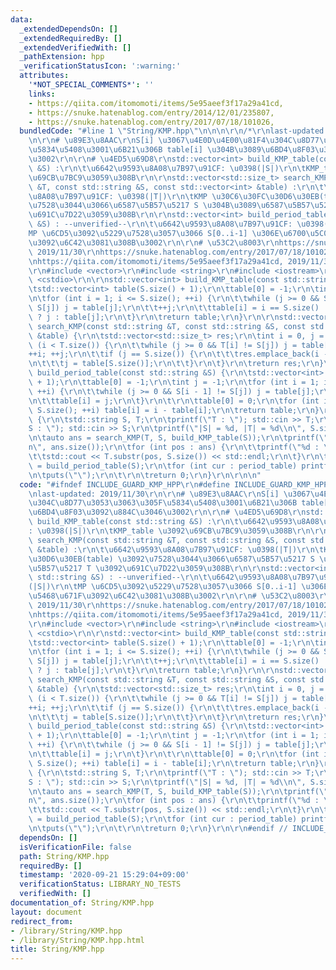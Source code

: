 ```yaml
---
data:
  _extendedDependsOn: []
  _extendedRequiredBy: []
  _extendedVerifiedWith: []
  _pathExtension: hpp
  _verificationStatusIcon: ':warning:'
  attributes:
    '*NOT_SPECIAL_COMMENTS*': ''
    links:
    - https://qiita.com/itomomoti/items/5e95aeef3f17a29a41cd,
    - https://snuke.hatenablog.com/entry/2014/12/01/235807,
    - https://snuke.hatenablog.com/entry/2017/07/18/101026,
  bundledCode: "#line 1 \"String/KMP.hpp\"\n\n\n\r\n/*\r\nlast-updated: 2019/11/30\r\
    \n\r\n# \u89E3\u8AAC\r\nS[i] \u3067\u4E0D\u4E00\u81F4\u304C\u8D77\u3053\u3063\u305F\
    \u5834\u5408\u3001\u6B21\u306B table[i] \u304B\u3089\u6BD4\u8F03\u3092\u884C\u3046\
    \u3002\r\n\r\n# \u4ED5\u69D8\r\nstd::vector<int> build_KMP_table(const std::string\
    \ &S) :\r\n\t\u6642\u9593\u8A08\u7B97\u91CF: \u0398(|S|)\r\n\tKMP_table \u3092\
    \u69CB\u7BC9\u3059\u308B\r\n\r\nstd::vector<std::size_t> search_KMP(const std::string\
    \ &T, const std::string &S, const std::vector<int> &table) :\r\n\t\u6642\u9593\
    \u8A08\u7B97\u91CF: \u0398(|T|)\r\n\tKMP \u30C6\u30FC\u30D6\u30EB(table) \u3092\
    \u7528\u3044\u3066\u6587\u5B57\u5217 S \u304B\u3089\u6587\u5B57\u5217 T \u3092\
    \u691C\u7D22\u3059\u308B\r\n\r\nstd::vector<int> build_period_table(const std::string\
    \ &S) : --unverified--\r\n\t\u6642\u9593\u8A08\u7B97\u91CF: \u0398(|S|)\r\n\t\
    MP \u6CD5\u3092\u5229\u7528\u3057\u3066 S[0..i-1] \u306E\u6700\u5C0F\u5468\u671F\
    \u3092\u6C42\u3081\u308B\u3002\r\n\r\n# \u53C2\u8003\r\nhttps://snuke.hatenablog.com/entry/2014/12/01/235807,\
    \ 2019/11/30\r\nhttps://snuke.hatenablog.com/entry/2017/07/18/101026, 2019/11/30\r\
    \nhttps://qiita.com/itomomoti/items/5e95aeef3f17a29a41cd, 2019/11/30\r\n*/\r\n\
    \r\n#include <vector>\r\n#include <string>\r\n#include <iostream>\r\n#include\
    \ <cstdio>\r\n\r\nstd::vector<int> build_KMP_table(const std::string &S) {\r\n\
    \tstd::vector<int> table(S.size() + 1);\r\n\ttable[0] = -1;\r\n\tint j = -1;\r\
    \n\tfor (int i = 1; i <= S.size(); ++i) {\r\n\t\twhile (j >= 0 && S[i - 1] !=\
    \ S[j]) j = table[j];\r\n\t\t++j;\r\n\t\ttable[i] = i == S.size() || S[i] != S[j]\
    \ ? j : table[j];\r\n\t}\r\n\treturn table;\r\n}\r\n\r\nstd::vector<std::size_t>\
    \ search_KMP(const std::string &T, const std::string &S, const std::vector<int>\
    \ &table) {\r\n\tstd::vector<std::size_t> res;\r\n\tint i = 0, j = 0;\r\n\twhile\
    \ (i < T.size()) {\r\n\t\twhile (j >= 0 && T[i] != S[j]) j = table[j];\r\n\t\t\
    ++i; ++j;\r\n\t\tif (j == S.size()) {\r\n\t\t\tres.emplace_back(i - S.size());\r\
    \n\t\t\tj = table[S.size()];\r\n\t\t}\r\n\t}\r\n\treturn res;\r\n}\r\n\r\nstd::vector<int>\
    \ build_period_table(const std::string &S) {\r\n\tstd::vector<int> table(S.size()\
    \ + 1);\r\n\ttable[0] = -1;\r\n\tint j = -1;\r\n\tfor (int i = 1; i <= S.size();\
    \ ++i) {\r\n\t\twhile (j >= 0 && S[i - 1] != S[j]) j = table[j];\r\n\t\t++j;\r\
    \n\t\ttable[i] = j;\r\n\t}\r\n\t\r\n\ttable[0] = 0;\r\n\tfor (int i = 1; i <=\
    \ S.size(); ++i) table[i] = i - table[i];\r\n\treturn table;\r\n}\r\n\r\nint main()\
    \ {\r\n\tstd::string S, T;\r\n\tprintf(\"T : \"); std::cin >> T;\r\n\tprintf(\"\
    S : \"); std::cin >> S;\r\n\tprintf(\"|S| = %d, |T| = %d\\n\", S.size(), T.size());\r\
    \n\tauto ans = search_KMP(T, S, build_KMP_table(S));\r\n\tprintf(\"%d found\\\
    n\", ans.size());\r\n\tfor (int pos : ans) {\r\n\t\tprintf(\"%d : \", pos);\r\n\
    \t\tstd::cout << T.substr(pos, S.size()) << std::endl;\r\n\t}\r\n\tauto period_table\
    \ = build_period_table(S);\r\n\tfor (int cur : period_table) printf(\"%d \", cur);\r\
    \n\tputs(\"\");\r\n\t\r\n\treturn 0;\r\n}\r\n\r\n\n"
  code: "#ifndef INCLUDE_GUARD_KMP_HPP\r\n#define INCLUDE_GUARD_KMP_HPP\r\n\r\n/*\r\
    \nlast-updated: 2019/11/30\r\n\r\n# \u89E3\u8AAC\r\nS[i] \u3067\u4E0D\u4E00\u81F4\
    \u304C\u8D77\u3053\u3063\u305F\u5834\u5408\u3001\u6B21\u306B table[i] \u304B\u3089\
    \u6BD4\u8F03\u3092\u884C\u3046\u3002\r\n\r\n# \u4ED5\u69D8\r\nstd::vector<int>\
    \ build_KMP_table(const std::string &S) :\r\n\t\u6642\u9593\u8A08\u7B97\u91CF\
    : \u0398(|S|)\r\n\tKMP_table \u3092\u69CB\u7BC9\u3059\u308B\r\n\r\nstd::vector<std::size_t>\
    \ search_KMP(const std::string &T, const std::string &S, const std::vector<int>\
    \ &table) :\r\n\t\u6642\u9593\u8A08\u7B97\u91CF: \u0398(|T|)\r\n\tKMP \u30C6\u30FC\
    \u30D6\u30EB(table) \u3092\u7528\u3044\u3066\u6587\u5B57\u5217 S \u304B\u3089\u6587\
    \u5B57\u5217 T \u3092\u691C\u7D22\u3059\u308B\r\n\r\nstd::vector<int> build_period_table(const\
    \ std::string &S) : --unverified--\r\n\t\u6642\u9593\u8A08\u7B97\u91CF: \u0398\
    (|S|)\r\n\tMP \u6CD5\u3092\u5229\u7528\u3057\u3066 S[0..i-1] \u306E\u6700\u5C0F\
    \u5468\u671F\u3092\u6C42\u3081\u308B\u3002\r\n\r\n# \u53C2\u8003\r\nhttps://snuke.hatenablog.com/entry/2014/12/01/235807,\
    \ 2019/11/30\r\nhttps://snuke.hatenablog.com/entry/2017/07/18/101026, 2019/11/30\r\
    \nhttps://qiita.com/itomomoti/items/5e95aeef3f17a29a41cd, 2019/11/30\r\n*/\r\n\
    \r\n#include <vector>\r\n#include <string>\r\n#include <iostream>\r\n#include\
    \ <cstdio>\r\n\r\nstd::vector<int> build_KMP_table(const std::string &S) {\r\n\
    \tstd::vector<int> table(S.size() + 1);\r\n\ttable[0] = -1;\r\n\tint j = -1;\r\
    \n\tfor (int i = 1; i <= S.size(); ++i) {\r\n\t\twhile (j >= 0 && S[i - 1] !=\
    \ S[j]) j = table[j];\r\n\t\t++j;\r\n\t\ttable[i] = i == S.size() || S[i] != S[j]\
    \ ? j : table[j];\r\n\t}\r\n\treturn table;\r\n}\r\n\r\nstd::vector<std::size_t>\
    \ search_KMP(const std::string &T, const std::string &S, const std::vector<int>\
    \ &table) {\r\n\tstd::vector<std::size_t> res;\r\n\tint i = 0, j = 0;\r\n\twhile\
    \ (i < T.size()) {\r\n\t\twhile (j >= 0 && T[i] != S[j]) j = table[j];\r\n\t\t\
    ++i; ++j;\r\n\t\tif (j == S.size()) {\r\n\t\t\tres.emplace_back(i - S.size());\r\
    \n\t\t\tj = table[S.size()];\r\n\t\t}\r\n\t}\r\n\treturn res;\r\n}\r\n\r\nstd::vector<int>\
    \ build_period_table(const std::string &S) {\r\n\tstd::vector<int> table(S.size()\
    \ + 1);\r\n\ttable[0] = -1;\r\n\tint j = -1;\r\n\tfor (int i = 1; i <= S.size();\
    \ ++i) {\r\n\t\twhile (j >= 0 && S[i - 1] != S[j]) j = table[j];\r\n\t\t++j;\r\
    \n\t\ttable[i] = j;\r\n\t}\r\n\t\r\n\ttable[0] = 0;\r\n\tfor (int i = 1; i <=\
    \ S.size(); ++i) table[i] = i - table[i];\r\n\treturn table;\r\n}\r\n\r\nint main()\
    \ {\r\n\tstd::string S, T;\r\n\tprintf(\"T : \"); std::cin >> T;\r\n\tprintf(\"\
    S : \"); std::cin >> S;\r\n\tprintf(\"|S| = %d, |T| = %d\\n\", S.size(), T.size());\r\
    \n\tauto ans = search_KMP(T, S, build_KMP_table(S));\r\n\tprintf(\"%d found\\\
    n\", ans.size());\r\n\tfor (int pos : ans) {\r\n\t\tprintf(\"%d : \", pos);\r\n\
    \t\tstd::cout << T.substr(pos, S.size()) << std::endl;\r\n\t}\r\n\tauto period_table\
    \ = build_period_table(S);\r\n\tfor (int cur : period_table) printf(\"%d \", cur);\r\
    \n\tputs(\"\");\r\n\t\r\n\treturn 0;\r\n}\r\n\r\n#endif // INCLUDE_GUARD_KMP_HPP"
  dependsOn: []
  isVerificationFile: false
  path: String/KMP.hpp
  requiredBy: []
  timestamp: '2020-09-21 15:29:04+09:00'
  verificationStatus: LIBRARY_NO_TESTS
  verifiedWith: []
documentation_of: String/KMP.hpp
layout: document
redirect_from:
- /library/String/KMP.hpp
- /library/String/KMP.hpp.html
title: String/KMP.hpp
---
```

